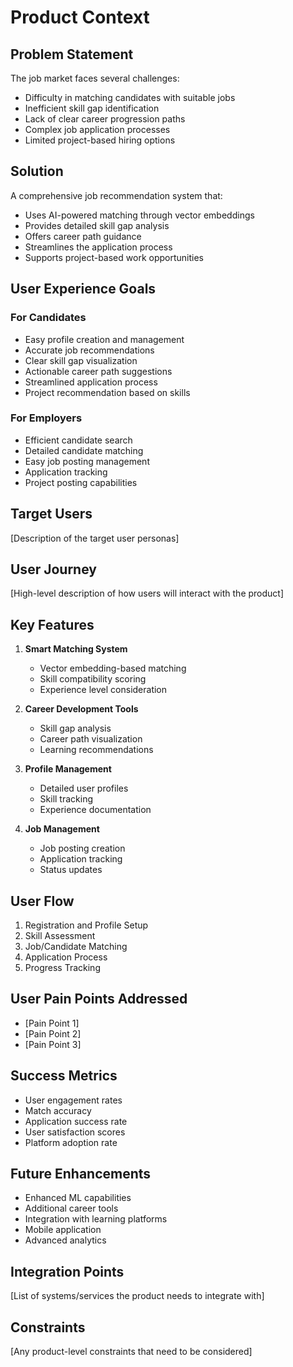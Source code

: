 # Product Context

## Problem Statement
The job market faces several challenges:
- Difficulty in matching candidates with suitable jobs
- Inefficient skill gap identification
- Lack of clear career progression paths
- Complex job application processes
- Limited project-based hiring options

## Solution
A comprehensive job recommendation system that:
- Uses AI-powered matching through vector embeddings
- Provides detailed skill gap analysis
- Offers career path guidance
- Streamlines the application process
- Supports project-based work opportunities

## User Experience Goals
### For Candidates
- Easy profile creation and management
- Accurate job recommendations
- Clear skill gap visualization
- Actionable career path suggestions
- Streamlined application process
- Project recommendation based on skills

### For Employers
- Efficient candidate search
- Detailed candidate matching
- Easy job posting management
- Application tracking
- Project posting capabilities

## Target Users
[Description of the target user personas]

## User Journey
[High-level description of how users will interact with the product]

## Key Features
1. **Smart Matching System**
   - Vector embedding-based matching
   - Skill compatibility scoring
   - Experience level consideration

2. **Career Development Tools**
   - Skill gap analysis
   - Career path visualization
   - Learning recommendations

3. **Profile Management**
   - Detailed user profiles
   - Skill tracking
   - Experience documentation

4. **Job Management**
   - Job posting creation
   - Application tracking
   - Status updates

## User Flow
1. Registration and Profile Setup
2. Skill Assessment
3. Job/Candidate Matching
4. Application Process
5. Progress Tracking

## User Pain Points Addressed
- [Pain Point 1]
- [Pain Point 2]
- [Pain Point 3]

## Success Metrics
- User engagement rates
- Match accuracy
- Application success rate
- User satisfaction scores
- Platform adoption rate

## Future Enhancements
- Enhanced ML capabilities
- Additional career tools
- Integration with learning platforms
- Mobile application
- Advanced analytics

## Integration Points
[List of systems/services the product needs to integrate with]

## Constraints
[Any product-level constraints that need to be considered] 